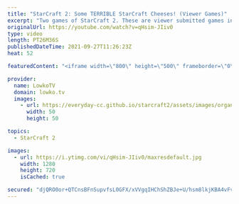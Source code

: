 ```yaml
---
title: "StarCraft 2: Some TERRIBLE StarCraft Cheeses! (Viewer Games)"
excerpt: "Two games of StarCraft 2. These are viewer submitted games in SC2. The first one is a High Diamond/Low Masters level Zerg versus Zerg. The second a High Bronze/Low Silver Protoss versus Protoss. In both of them, the players execute some terrible cheeses.  Support my work on Patreon: http://www.patreon.com/lowkotv"
originalUrl: https://youtube.com/watch?v=qHsim-JIiv0
type: video
length: PT26M36S
publishedDateTime: 2021-09-27T11:26:23Z
heat: 52

featuredContent: "<iframe width=\"800\" height=\"500\" frameborder=\"0\" src=\"https://www.youtube.com/embed/qHsim-JIiv0\" allow=\"accelerometer; autoplay; encrypted-media; gyroscope; picture-in-picture\" allowfullscreen></iframe>"

provider:
  name: LowkoTV
  domain: lowko.tv
  images:
    - url: https://everyday-cc.github.io/starcraft2/assets/images/organizations/lowko.tv-50x50.jpg
      width: 50
      height: 50

topics:
  - StarCraft 2

images:
  - url: https://i.ytimg.com/vi/qHsim-JIiv0/maxresdefault.jpg
    width: 1280
    height: 720
    isCached: true

secured: "djQRO0or+QTCnsBFnSupvfsL0GFX/xVVgqIHChShZBJe+U/hsm8lkjKBA4vFvnCMc0lw9TaqYkWm9RhKXnGlrYdHizKwoulIQzQJ0JmM8wGQGoLkZNkfW1pSyLtViF5OtIHer6YhtQ8RAGne0iwty8cwp44BpZVPX1/S/LbkMI2JufIn0c5mGss1W4tBvpyv4V+EyUrEybD+Q0MNZNROdJYE0/tyf3+4h2oy4sLR2T5GX687/huACP1nXjmv7VwxU8nwjoPcC3y94zJtcn5PeChk+6b0yANPlmHBv7ECs7/M6rz9OrtalMx+QUNkgvGIQhyyPhoz/4LiqHfakVCfheQY6mZ9N+h4tEDv2gLl4Sqfu/WpmGAtRbe4v5PLOVjdePM7H5h1rVIRQv/QBJ2+ypD8g3Kc26tdDv9OJNQXDQMzxqoB8YXa9QFtHHp6sQ/W;4sqKdhPE0R1vLh8+InXcSg=="
---
```


